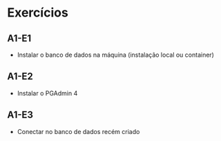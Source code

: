 # Exercícios

## A1-E1
- Instalar o banco de dados na máquina (instalação local ou container)

## A1-E2 
- Instalar o PGAdmin 4

## A1-E3
- Conectar no banco de dados recém criado
